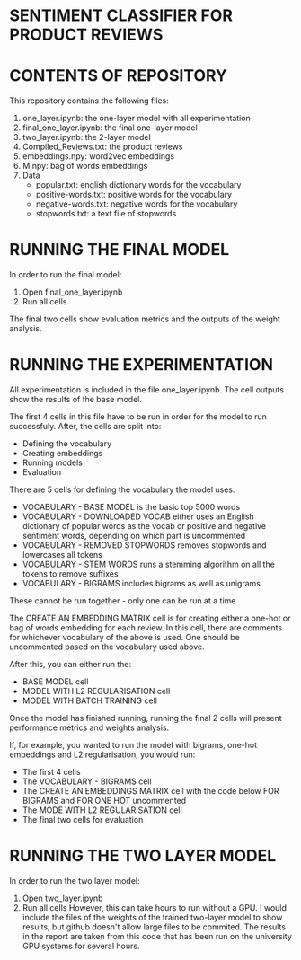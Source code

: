 # SENTIMENT CLASSIFIER FOR PRODUCT REVIEWS

# CONTENTS OF REPOSITORY
This repository contains the following files:
1. one_layer.ipynb: the one-layer model with all experimentation
2. final_one_layer.ipynb: the final one-layer model
3. two_layer.ipynb: the 2-layer model
4. Compiled_Reviews.txt: the product reviews
5. embeddings.npy: word2vec embeddings 
6. M.npy: bag of words embeddings
7. Data
    - popular.txt: english dictionary words for the vocabulary
    - positive-words.txt: positive words for the vocabulary
    - negative-words.txt: negative words for the vocabulary
    - stopwords.txt: a text file of stopwords

# RUNNING THE FINAL MODEL
In order to run the final model:
1. Open final_one_layer.ipynb
2. Run all cells

The final two cells show evaluation metrics and the outputs of the weight analysis.

# RUNNING THE EXPERIMENTATION
All experimentation is included in the file one_layer.ipynb. The cell outputs show the results of the base model.

The first 4 cells in this file have to be run in order for the model to run successfuly. After, the cells are split into:

- Defining the vocabulary
- Creating embeddings
- Running models
- Evaluation

There are 5 cells for defining the vocabulary the model uses. 
- VOCABULARY - BASE MODEL is the basic top 5000 words
- VOCABULARY - DOWNLOADED VOCAB either uses an English dictionary of popular words as the vocab or positive and negative sentiment words, depending on which part is uncommented
- VOCABULARY - REMOVED STOPWORDS removes stopwords and lowercases all tokens
- VOCABULARY - STEM WORDS runs a stemming algorithm on all the tokens to remove suffixes
- VOCABULARY - BIGRAMS includes bigrams as well as unigrams

These cannot be run together - only one can be run at a time.

The CREATE AN EMBEDDING MATRIX cell is for creating either a one-hot or bag of words embedding for each review.
In this cell, there are comments for whichever vocabulary of the above is used. One should be uncommented based on the vocabulary used above.

After this, you can either run the:
- BASE MODEL cell
- MODEL WITH L2 REGULARISATION cell
- MODEL WITH BATCH TRAINING cell

Once the model has finished running, running the final 2 cells will present performance metrics and weights analysis.

If, for example, you wanted to run the model with bigrams, one-hot embeddings and L2 regularisation, you would run:
- The first 4 cells
- The VOCABULARY - BIGRAMS cell
- The CREATE AN EMBEDDINGS MATRIX cell with the code below FOR BIGRAMS and FOR ONE HOT uncommented
- The MODE WITH L2 REGULARISATION cell
- The final two cells for evaluation


# RUNNING THE TWO LAYER MODEL
In order to run the two layer model:
1. Open two_layer.ipynb
2. Run all cells
However, this can take hours to run without a GPU. I would include the files of the weights of the trained two-layer model to show results, but github doesn't allow large files to be commited. The results in the report are taken from this code that has been run on the university GPU systems for several hours.


